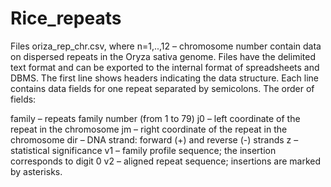 # Rice_repeats

Files oriza_rep_chr<n>.csv, where n=1,..,12 – chromosome number contain data on dispersed repeats in the Oryza sativa genome. Files have the delimited text format and can be exported to the internal format of spreadsheets and DBMS. The first line shows headers indicating the data structure. Each line contains data fields for one repeat separated by semicolons. The order of  fields:

family – repeats family number (from 1 to 79)
j0 – left coordinate of the repeat in the chromosome
jm – right coordinate of the repeat in the chromosome 
dir – DNA strand: forward (+) and reverse (-) strands
z – statistical significance
v1 – family profile sequence; the insertion corresponds to digit 0
v2 – aligned repeat sequence; insertions are marked by asterisks.

